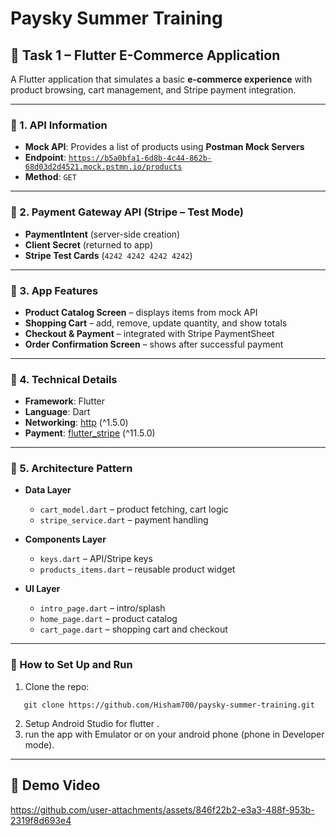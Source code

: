 # Paysky Summer Training

## 📌 Task 1 – Flutter E-Commerce Application

A Flutter application that simulates a basic **e-commerce experience** with product browsing, cart management, and Stripe payment integration.

---

### 🔹 1. API Information

- **Mock API**: Provides a list of products using **Postman Mock Servers**
- **Endpoint**: [`https://b5a0bfa1-6d8b-4c44-862b-68d03d2d4521.mock.pstmn.io/products`](https://b5a0bfa1-6d8b-4c44-862b-68d03d2d4521.mock.pstmn.io/products)
- **Method**: `GET`

---

### 🔹 2. Payment Gateway API (Stripe – Test Mode)

- **PaymentIntent** (server-side creation)
- **Client Secret** (returned to app)
- **Stripe Test Cards** (`4242 4242 4242 4242`)

---

### 🔹 3. App Features

- **Product Catalog Screen** – displays items from mock API
- **Shopping Cart** – add, remove, update quantity, and show totals
- **Checkout & Payment** – integrated with Stripe PaymentSheet
- **Order Confirmation Screen** – shows after successful payment

---

### 🔹 4. Technical Details

- **Framework**: Flutter
- **Language**: Dart
- **Networking**: [http](https://pub.dev/packages/http) (^1.5.0)
- **Payment**: [flutter_stripe](https://pub.dev/packages/flutter_stripe) (^11.5.0)

---

### 🔹 5. Architecture Pattern

- **Data Layer**

  - `cart_model.dart` – product fetching, cart logic
  - `stripe_service.dart` – payment handling

- **Components Layer**

  - `keys.dart` – API/Stripe keys
  - `products_items.dart` – reusable product widget

- **UI Layer**
  - `intro_page.dart` – intro/splash
  - `home_page.dart` – product catalog
  - `cart_page.dart` – shopping cart and checkout

---

### 🚀 How to Set Up and Run

1. Clone the repo:

```
   git clone https://github.com/Hisham700/paysky-summer-training.git
```

2.  Setup Android Studio for flutter .
3.  run the app with Emulator or on your android phone (phone in Developer mode).

---

## 🎥 Demo Video

https://github.com/user-attachments/assets/846f22b2-e3a3-488f-953b-2319f8d693e4
